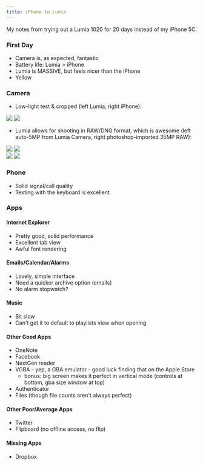 ```yaml
---
title: iPhone to Lumia
---
```


My notes from trying out a Lumia 1020 for 20 days instead of my iPhone 5C.


### First Day

+ Camera is, as expected, fantastic
+ Battery life: Lumia > iPhone
+ Lumia is MASSIVE, but feels nicer than the iPhone
+ Yellow


### Camera

+ Low-light test & cropped (left Lumia, right iPhone):

<div class="image big">
    <img class="half" src="/img/pages/iPhone_to_Lumia/lumia_chair_crop.png" />
    <img class="half" src="/img/pages/iPhone_to_Lumia/iphone_chair_crop.png" />
</div>

+ Lumia allows for shooting in RAW/DNG format, which is awesome (left auto-5MP from Lumia Camera, right photoshop-imported 35MP RAW):

<div class="image big">
    <img class="half" src="/img/pages/iPhone_to_Lumia/wall_standard.jpg" />
    <img class="half" src="/img/pages/iPhone_to_Lumia/wall_dng.jpg" />
</div>

<div class="image big">
    <img class="half" src="/img/pages/iPhone_to_Lumia/street_standard.jpg" />
    <img class="half" src="/img/pages/iPhone_to_Lumia/street_dng.jpg" />
</div>


### Phone

+ Solid signal/call quality
+ Texting with the keyboard is excellent


### Apps

#### Internet Explorer

+ Pretty good, solid performance
+ Excellent tab view
+ Awful font rendering

#### Emails/Calendar/Alarms

+ Lovely, simple interface
+ Need a quicker archive option (emails)
+ No alarm stopwatch?

#### Music

+ Bit slow
+ Can't get it to default to playlists view when opening

#### Other Good Apps

+ OneNote
+ Facebook
+ NextGen reader
+ VGBA - yep, a GBA emulator - good luck finding that on the Apple Store
    * bonus: big screen makes it perfect in vertical mode (controls at bottom, gba size window at top)
+ Authenticator
+ Files (though file counts aren't always perfect)

#### Other Poor/Average Apps

+ Twitter
+ Flipboard (no offline access, no flip)

#### Missing Apps

+ Dropbox
